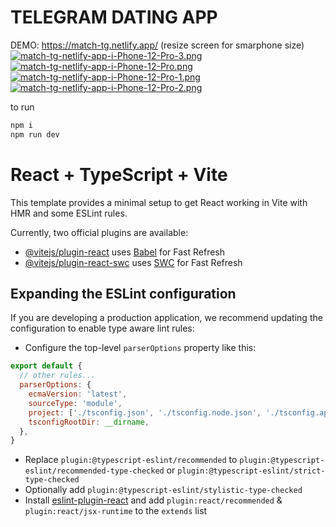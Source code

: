 # TELEGRAM DATING APP

DEMO: https://match-tg.netlify.app/  (resize screen for smarphone size)
[![match-tg-netlify-app-i-Phone-12-Pro-3.png](https://i.postimg.cc/kgg03Tdv/match-tg-netlify-app-i-Phone-12-Pro-3.png)](https://postimg.cc/yk2Q0XxD)
[![match-tg-netlify-app-i-Phone-12-Pro.png](https://i.postimg.cc/QNnNyK7P/match-tg-netlify-app-i-Phone-12-Pro.png)](https://postimg.cc/V5ncS6DB)
[![match-tg-netlify-app-i-Phone-12-Pro-1.png](https://i.postimg.cc/c4y1WyDM/match-tg-netlify-app-i-Phone-12-Pro-1.png)](https://postimg.cc/yWjCh5Ck)
[![match-tg-netlify-app-i-Phone-12-Pro-2.png](https://i.postimg.cc/3wdQpnSx/match-tg-netlify-app-i-Phone-12-Pro-2.png)](https://postimg.cc/8FQYgBg2)

to run

```bash
npm i
npm run dev
```


# React + TypeScript + Vite

This template provides a minimal setup to get React working in Vite with HMR and some ESLint rules.

Currently, two official plugins are available:

- [@vitejs/plugin-react](https://github.com/vitejs/vite-plugin-react/blob/main/packages/plugin-react/README.md) uses [Babel](https://babeljs.io/) for Fast Refresh
- [@vitejs/plugin-react-swc](https://github.com/vitejs/vite-plugin-react-swc) uses [SWC](https://swc.rs/) for Fast Refresh

## Expanding the ESLint configuration

If you are developing a production application, we recommend updating the configuration to enable type aware lint rules:

- Configure the top-level `parserOptions` property like this:

```js
export default {
  // other rules...
  parserOptions: {
    ecmaVersion: 'latest',
    sourceType: 'module',
    project: ['./tsconfig.json', './tsconfig.node.json', './tsconfig.app.json'],
    tsconfigRootDir: __dirname,
  },
}
```

- Replace `plugin:@typescript-eslint/recommended` to `plugin:@typescript-eslint/recommended-type-checked` or `plugin:@typescript-eslint/strict-type-checked`
- Optionally add `plugin:@typescript-eslint/stylistic-type-checked`
- Install [eslint-plugin-react](https://github.com/jsx-eslint/eslint-plugin-react) and add `plugin:react/recommended` & `plugin:react/jsx-runtime` to the `extends` list
